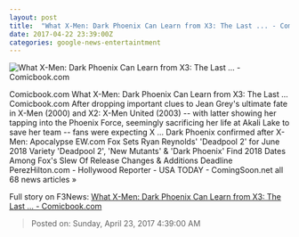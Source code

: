 ```yaml
---
layout: post
title:  "What X-Men: Dark Phoenix Can Learn from X3: The Last ... - Comicbook.com"
date: 2017-04-22 23:39:00Z
categories: google-news-entertaintment
---
```


![What X-Men: Dark Phoenix Can Learn from X3: The Last ... - Comicbook.com](http://media.comicbook.com/2017/04/darkpheonix-xmen-thelaststand-992219-640x320.png)

Comicbook.com What X-Men: Dark Phoenix Can Learn from X3: The Last ... Comicbook.com After dropping important clues to Jean Grey's ultimate fate in X-Men (2000) and X2: X-Men United (2003) -- with latter showing her tapping into the Phoenix Force, seemingly sacrificing her life at Akali Lake to save her team -- fans were expecting X ... Dark Phoenix confirmed after X-Men: Apocalypse EW.com Fox Sets Ryan Reynolds' 'Deadpool 2' for June 2018 Variety 'Deadpool 2', 'New Mutants' & 'Dark Phoenix' Find 2018 Dates Among Fox's Slew Of Release Changes & Additions Deadline PerezHilton.com - Hollywood Reporter - USA TODAY - ComingSoon.net all 68 news articles »


Full story on F3News: [What X-Men: Dark Phoenix Can Learn from X3: The Last ... - Comicbook.com](http://www.f3nws.com/n/tFXjaD)

> Posted on: Sunday, April 23, 2017 4:39:00 AM
